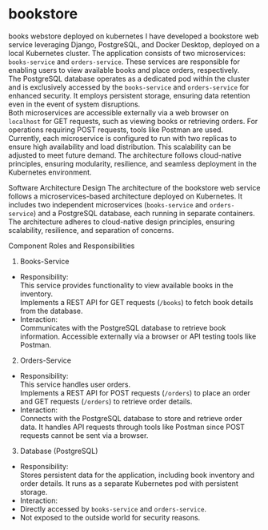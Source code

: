 # bookstore
books webstore deployed on kubernetes
I have developed a bookstore web service leveraging Django, PostgreSQL, and Docker Desktop, deployed on a local Kubernetes cluster. The application consists of two microservices: `books-service` and `orders-service`. These services are responsible for enabling users to view available books and place orders, respectively.  
The PostgreSQL database operates as a dedicated pod within the cluster and is exclusively accessed by the `books-service` and `orders-service` for enhanced security. It employs persistent storage, ensuring data retention even in the event of system disruptions.  
Both microservices are accessible externally via a web browser on `localhost` for GET requests, such as viewing books or retrieving orders. For operations requiring POST requests, tools like Postman are used.  
Currently, each microservice is configured to run with two replicas to ensure high availability and load distribution. This scalability can be adjusted to meet future demand. The architecture follows cloud-native principles, ensuring modularity, resilience, and seamless deployment in the Kubernetes environment.

Software Architecture Design
The architecture of the bookstore web service follows a  microservices-based architecture  deployed on Kubernetes. It includes two independent microservices (`books-service` and `orders-service`) and a PostgreSQL database, each running in separate containers. The architecture adheres to cloud-native design principles, ensuring scalability, resilience, and separation of concerns.

   Component Roles and Responsibilities 
1.  Books-Service 
   -  Responsibility:   
This service provides functionality to view available books in the inventory.  
Implements a REST API for GET requests (`/books`) to fetch book details from the database.
   -  Interaction:   
Communicates with the PostgreSQL database to retrieve book information. Accessible externally via a browser or API testing tools like Postman.
2.  Orders-Service 
   -  Responsibility:   
    	This service handles user orders.  
Implements a REST API for POST requests (`/orders`) to place an order and GET  requests (`/orders`) to retrieve order details.
   -  Interaction:   
Connects with the PostgreSQL database to store and retrieve order data. It handles API requests through tools like Postman since POST requests cannot be sent via a browser.

3.  Database (PostgreSQL) 
   -  Responsibility:   
Stores persistent data for the application, including book inventory and order details. It runs as a separate Kubernetes pod with persistent storage.
   -  Interaction:   
- Directly accessed by `books-service` and `orders-service`.  
- Not exposed to the outside world for security reasons.

